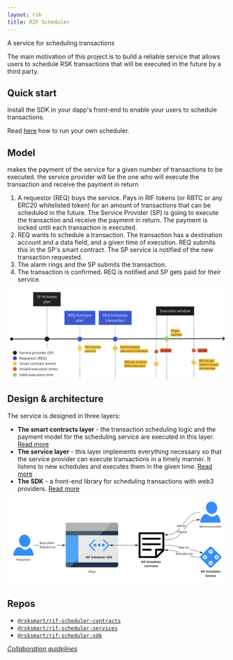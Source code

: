 ```yaml
---
layout: rsk
title: RIF Scheduler
---
```


<subtitle>A service for scheduling transactions</subtitle>

The main motivation of this project is to build a reliable service that allows users to schedule RSK transactions that will be executed in the future by a third party.

## Quick start

Install the SDK in your dapp's front-end to enable your users to schedule transactions.

Read [here](run) how to run your own scheduler.

## Model

makes the payment of the service for a given number of transactions to be executed. the service provider will be the one who will execute the transaction and receive the payment in return

1. A requestor (REQ) buys the service. Pays in RIF tokens (or RBTC or any ERC20 whitelisted token) for an amount of transactions that can be scheduled in the future. The Service Provider (SP) is going to execute the transaction and receive the payment in return. The payment is locked until each transaction is executed.
1. REQ wants to schedule a transaction. The transaction has a destination account and a data field, and a given time of execution. REQ submits this in the SP's smart contract. The SP service is notified of the new transaction requested.
1. The alarm rings and the SP submits the transaction.
1. The transaction is confirmed. REQ is notified and SP gets paid for their service.

![model](assets/img/model.png)

## Design & architecture

The service is designed in three layers:

- **The smart contracts layer** - the transaction scheduling logic and the payment model for the scheduling service are executed in this layer. [Read more](contracts)
- **The service layer** - this layer implements everything necessary so that the service provider can execute transactions in a timely manner. It listens to new schedules and executes them in the given time. [Read more](services)
- **The SDK** - a front-end library for scheduling transactions with web3 providers. [Read more](sdk)

![architecture](assets/img/architecture.png)

## Repos

- [`@rsksmart/rif-scheduler-contracts`](https://github.com/rsksmart/rif-scheduler-contracts)
- [`@rsksmart/rif-scheduler-services`](https://github.com/rsksmart/rif-scheduler-services)
- [`@rsksmart/rif-scheduler-sdk`](https://github.com/rsksmart/rif-scheduler-sdk)

_[Collaboration guidelines](../identity/contribute)_

